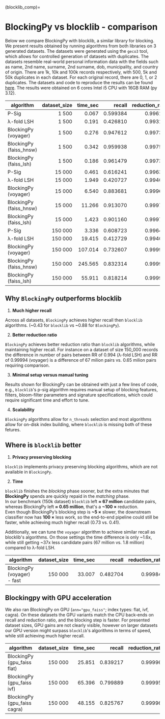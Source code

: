 (blocklib_comp)=
# BlockingPy vs blocklib - comparison

Below we compare BlockingPy with blocklib, a similar library for blocking. We present results obtained by running algorithms from both libraries on 3 generated datasets. The datasets were generated using the `geco3` tool, which allows for controlled generation of datasets with duplicates. The datasets  resemble real-world personal information data with the fields such as name, 2nd name, surname, 2nd surname, dob, municipality, and country of origin. There are 1k, 10k and 100k records respectively, with 500, 5k and 50k duplicates in each dataset. For each original record, there are 0, 1, or 2 duplicates. The datasets and code to reproduce the results can be found [here](https://github.com/ncn-foreigners/BlockingPy/tree/main/benchmark). The results were obtained on 6 cores Intel i5 CPU with 16GB RAM (py 3.12).


| algorithm                   | dataset\_size | time\_sec |   recall | reduction\_ratio | pairs (M) |
| --------------------------- | ------------: | --------: | -------: | ---------------: | --------: |
| P-Sig                       |         1 500 |     0.067 | 0.599384 |         0.996124 |  0.004358 |
| λ-fold LSH                  |         1 500 |     0.191 | 0.426810 |         0.993112 |  0.007744 |
| BlockingPy (voyager)        |         1 500 |     0.276 | 0.947612 |         0.997341 |  0.002989 |
| BlockingPy (faiss\_hnsw)    |         1 500 |     0.342 | 0.959938 |         0.997533 |  0.002773 |
| BlockingPy (faiss\_lsh)     |         1 500 |     0.186 | 0.961479 |         0.997379 |  0.002947 |
| P-Sig                       |        15 000 |     0.461 | 0.616241 |         0.996380 |  0.407185 |
| λ-fold LSH                  |        15 000 |     1.949 | 0.420727 |         0.994069 |  0.667196 |
| BlockingPy (voyager)        |        15 000 |     6.540 | 0.883681 |         0.999646 |  0.039785 |
| BlockingPy (faiss\_hnsw)    |        15 000 |    11.266 | 0.913070 |         0.999726 |  0.030865 |
| BlockingPy (faiss\_lsh)     |        15 000 |     1.423 | 0.901160 |         0.999701 |  0.033592 |
| P-Sig                       |       150 000 |     3.336 | 0.608723 |         0.996424 | 40.231251 |
| λ-fold LSH                  |       150 000 |    19.415 | 0.412729 |         0.994050 | 66.933870 |
| BlockingPy (voyager)        |       150 000 |   107.014 | 0.732607 |         0.999944 |  0.632477 |
| BlockingPy (faiss\_hnsw)    |       150 000 |   245.565 | 0.832314 |         0.999967 |  0.376853 |
| BlockingPy (faiss\_lsh)     |       150 000 |    55.911 | 0.818214 |         0.999964 |  0.404749 |


## Why `BlockingPy` outperforms blocklib

1. **Much higher recall**

Across all datasets, `BlockingPy` achieves higher recall then `blocklib` algorithms. (~0.43 for `blocklib` vs ~0.88 for `BlockingPy`).

2. **Better reduction ratio**

`BlockingPy` achieves better reduction ratio than `blocklib` algorithms, while maintaining higher recall. For instance on a dataset of size 150_000 records the difference in number of pairs between RR of 0.994 (λ-fold LSH) and RR of 0.99994 (voyager) is a difference of 67 milion pairs vs. 0.65 milion pairs requiring comparison.

3. **Minimal setup versus manual tuning**

Results shown for BlockingPy can be obtained with just a few lines of code, e.g., `blocklib`'s p-sig algorithm requires manual setup of blocking features, filters, bloom-filter parameters and signature specifications, which could require significant time and effort to tune.

4. **Scalability**

`BlockingPy` algorithms allow for `n_threads` selection and most algorithms allow for on-disk index building, where `blocklib` is missing both of these fetures.

## Where is `blocklib` better

1. **Privacy preserving blocking**

`blocklib` implements privacy preserving blocking algorithms, which are not available in `BlockingPy`.

2. **Time**

`blocklib` finishes the *blocking* phase sooner, but the extra minutes that **BlockingPy** spends are quickly repaid in the *matching* phase.  
In our benchmark (150k dataset) `blocklib` left **≈ 67 million** candidate pairs, whereas BlockingPy left **≈ 0.65 million**, that's a **~100 ×** reduction.  
Even though BlockingPy’s blocking step is **~5 ×** slower, the downstream classifier now has **100 ×** less work, so the end-to-end pipeline could still be faster, while achieving much higher recall (0.73 vs. 0.41).


Additionally, we can tune the `voyager` algorithm to achieve similar recall as blocklib's algorithms. On those settings the time difference is only ~1.6x, while still getting ~37x less candidate pairs (67 million vs. 1.8 million) compared to λ-fold LSH.

| algorithm                   | dataset\_size | time\_sec |   recall | reduction\_ratio | pairs (M) |
| --------------------------- | ------------: | --------: | -------: | ---------------: | --------: |
| BlockingPy (voyager) - fast |       150 000 |    33.007 | 0.482704 |         0.999841 |  1.791272 |


## Blockingpy with GPU acceleration
We also ran BlockingPy on GPU (`ann="gpu_faiss"`; index types: flat, ivf, cagra). On these datasets the GPU variants match the CPU back-ends on recall and reduction ratio, and the blocking step is faster. For presented dataset sizes, GPU gains are not clearly visible, however on larger datasets our GPU version might surpass `blocklib`'s algorithms in terms of speed, while still achieving much higher recall.


| algorithm                     | dataset\_size | time\_sec |   recall | reduction\_ratio | pairs (M) |
| ----------------------------- | ------------: | --------: | -------: | ---------------: | --------: |
| BlockingPy (gpu\_faiss flat)  |       150 000 |    25.851 | 0.839217 |         0.999967 |  0.367493 |
| BlockingPy (gpu\_faiss ivf)   |       150 000 |    65.396 | 0.799889 |         0.999958 |  0.477616 |
| BlockingPy (gpu\_faiss cagra) |       150 000 |    48.155 | 0.825767 |         0.999966 |  0.378721 |
